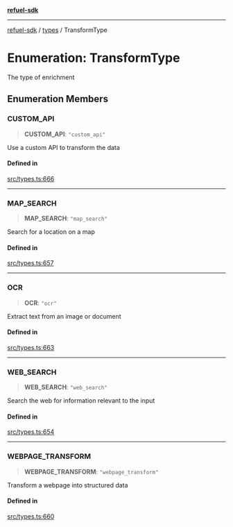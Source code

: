 [**refuel-sdk**](../../README.md)

***

[refuel-sdk](../../modules.md) / [types](../README.md) / TransformType

# Enumeration: TransformType

The type of enrichment

## Enumeration Members

### CUSTOM\_API

> **CUSTOM\_API**: `"custom_api"`

Use a custom API to transform the data

#### Defined in

[src/types.ts:666](https://github.com/refuel-ai/refuel-sdk/blob/992e715e614e75caa11e039ae8b03c5366ed7bea/src/types.ts#L666)

***

### MAP\_SEARCH

> **MAP\_SEARCH**: `"map_search"`

Search for a location on a map

#### Defined in

[src/types.ts:657](https://github.com/refuel-ai/refuel-sdk/blob/992e715e614e75caa11e039ae8b03c5366ed7bea/src/types.ts#L657)

***

### OCR

> **OCR**: `"ocr"`

Extract text from an image or document

#### Defined in

[src/types.ts:663](https://github.com/refuel-ai/refuel-sdk/blob/992e715e614e75caa11e039ae8b03c5366ed7bea/src/types.ts#L663)

***

### WEB\_SEARCH

> **WEB\_SEARCH**: `"web_search"`

Search the web for information relevant to the input

#### Defined in

[src/types.ts:654](https://github.com/refuel-ai/refuel-sdk/blob/992e715e614e75caa11e039ae8b03c5366ed7bea/src/types.ts#L654)

***

### WEBPAGE\_TRANSFORM

> **WEBPAGE\_TRANSFORM**: `"webpage_transform"`

Transform a webpage into structured data

#### Defined in

[src/types.ts:660](https://github.com/refuel-ai/refuel-sdk/blob/992e715e614e75caa11e039ae8b03c5366ed7bea/src/types.ts#L660)
